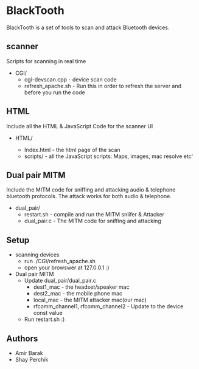 # BlackTooth
BlackTooth is a set of tools to scan and attack Bluetooth devices.
## scanner
Scripts for scanning in real time
* CGI/
    *   cgi-devscan.cpp - device scan code
    *   refresh_apache.sh - Run this in order to refresh the server and before you run the code
## HTML 
Include all the HTML & JavaScript Code for the scanner UI
* HTML/ 
    
    * Index.html - the html page of the scan
    * scripts/ - all the JavaScript scripts: Maps, images, mac resolve etc'
## Dual pair MITM
Include the MITM code for sniffing and attacking audio & telephone bluetooth protocols.
The attack works for both audio & telephone.
* dual_pair/
    * restart.sh - compile and run the MITM sniifer & Attacker
    * dual_pair.c - The MITM code for sniffing and attacking
## Setup
* scanning devices
    * run ./CGI/refresh_apache.sh
    * open your browswer at 127.0.0.1 :)
* Dual pair MITM
    * Update  dual_pair/dual_pair.c
        * dest1_mac - the headset/speaker mac
        * dest2_mac - the mobile phone mac
        * local_mac - the MITM attacker mac(our mac)
        *  rfcomm_channel1, rfcomm_channel2 -   Update to the device const value
    * Run restart.sh :)
## Authors
* Amir Barak
* Shay Perchik